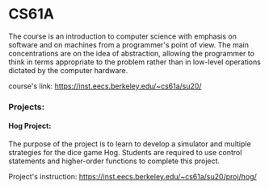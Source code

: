 # CS61A

The course is an introduction to computer science with emphasis on software and on machines from a programmer's point of view. The main concentrations are on the idea of abstraction, allowing the programmer to think in terms appropriate to the problem rather than in low-level operations dictated by the computer hardware.

course's link:
https://inst.eecs.berkeley.edu/~cs61a/su20/


### Projects:

#### Hog Project:
The purpose of the project is to learn to develop a simulator and multiple strategies for the dice game Hog. Students are required to use control statements and higher-order functions to complete this project.

Project's instruction: https://inst.eecs.berkeley.edu/~cs61a/su20/proj/hog/
